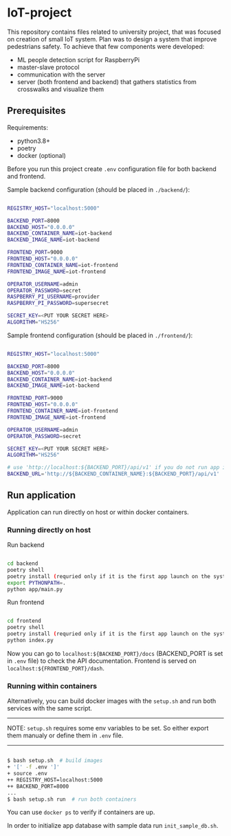 # IoT-project

This repository contains files related to university project, that was focused on
creation of small IoT system. Plan was to design a system that improve pedestrians
safety. To achieve that few components were developed:

* ML people detection script for RaspberryPi
* master-slave protocol
* communication with the server
* server (both frontend and backend) that gathers statistics from crosswalks and visualize them

## Prerequisites

Requirements:

* python3.8+
* poetry
* docker (optional)

Before you run this project create `.env` configuration file for both backend and frontend.

Sample backend configuration (should be placed in `./backend/`):

``` bash

REGISTRY_HOST="localhost:5000"

BACKEND_PORT=8000
BACKEND_HOST="0.0.0.0"
BACKEND_CONTAINER_NAME=iot-backend
BACKEND_IMAGE_NAME=iot-backend

FRONTEND_PORT=9000
FRONTEND_HOST="0.0.0.0"
FRONTEND_CONTAINER_NAME=iot-frontend
FRONTEND_IMAGE_NAME=iot-frontend

OPERATOR_USERNAME=admin
OPERATOR_PASSWORD=secret
RASPBERRY_PI_USERNAME=provider
RASPBERRY_PI_PASSWORD=supersecret

SECRET_KEY=<PUT YOUR SECRET HERE>
ALGORITHM="HS256"
```

Sample frontend configuration (should be placed in `./frontend/`):

``` bash

REGISTRY_HOST="localhost:5000"

BACKEND_PORT=8000
BACKEND_HOST="0.0.0.0"
BACKEND_CONTAINER_NAME=iot-backend
BACKEND_IMAGE_NAME=iot-backend

FRONTEND_PORT=9000
FRONTEND_HOST="0.0.0.0"
FRONTEND_CONTAINER_NAME=iot-frontend
FRONTEND_IMAGE_NAME=iot-frontend

OPERATOR_USERNAME=admin
OPERATOR_PASSWORD=secret

SECRET_KEY=<PUT YOUR SECRET HERE>
ALGORITHM="HS256"

# use 'http://localhost:${BACKEND_PORT}/api/v1' if you do not run app in docker
BACKEND_URL='http://${BACKEND_CONTAINER_NAME}:${BACKEND_PORT}/api/v1'
```

## Run application

Application can run directly on host or within docker containers.

### Running directly on host

Run backend

``` bash

cd backend
poetry shell
poetry install (requried only if it is the first app launch on the system)
export PYTHONPATH=.
python app/main.py
```

Run frontend

``` bash

cd frontend
poetry shell
poetry install (requried only if it is the first app launch on the system)
python index.py

```

Now you can go to `localhost:${BACKEND_PORT}/docs` (BACKEND_PORT is set in `.env` file) to check the API documentation. Frontend is served on `localhost:${FRONTEND_PORT}/dash`.

### Running within containers

Alternatively, you can build docker images with the `setup.sh` and run both services with the same script.

---
NOTE: `setup.sh` requires some env variables to be set. So either export them manualy or define them in `.env` file.

---

``` bash

$ bash setup.sh  # build images
+ '[' -f .env ']'
+ source .env
++ REGISTRY_HOST=localhost:5000
++ BACKEND_PORT=8000
...
$ bash setup.sh run  # run both containers
```

You can use `docker ps` to verify if containers are up.

In order to initialize app database with sample data run `init_sample_db.sh`.
